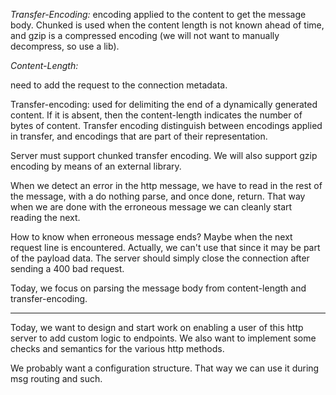 *Transfer-Encoding:* encoding applied to the content to get the message body.
Chunked is used when the content length is not known ahead of time, and gzip is
a compressed encoding (we will not want to manually decompress, so use a lib).

*Content-Length:* 



need to add the request to the connection metadata.



Transfer-encoding: used for delimiting the end of a dynamically generated content.
If it is absent, then the content-length indicates the number of bytes of content.
Transfer encoding distinguish between encodings applied in transfer, and encodings that are
part of their representation.

Server must support chunked transfer encoding.
We will also support gzip encoding by means of an external library.

When we detect an error in the http message, we have to read in the rest of the message,
with a do nothing parse, and once done, return. That way when we are done with the
erroneous message we can cleanly start reading the next.

How to know when erroneous message ends? Maybe when the next request line is encountered.
Actually, we can't use that since it may be part of the payload data. The server should
simply close the connection after sending a 400 bad request.

Today, we focus on parsing the message body from content-length and transfer-encoding.


---------------------------------------

Today, we want to design and start work on enabling a user of this http server to add custom
logic to endpoints.
We also want to implement some checks and semantics for the various http methods.

We probably want a configuration structure. That way we can use it during msg routing and such.